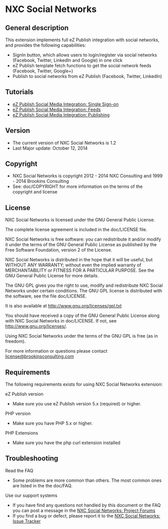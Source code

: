 NXC Social Networks
===================

General description
-------------------

This extension implements full eZ Publish integration with social networks, and provides the following capabilities:

- SignIn button, which allows users to login/register via social networks (Facebook, Twitter, LinkedIn and Google) in one click
- eZ Publish template fetch functions to get the social network feeds (Facebook, Twitter, Google+)
- Publish to social networks from eZ Publish (Facebook, Twitter, LinkedIn)

Tutorials
---------
- [eZ Publish Social Media Integration: Single Sign-on](http://blog.nxcgroup.com/2012/ez-publish-social-networks-integration-signin/)
- [eZ Publish Social Media Integration: Feeds](http://blog.nxcgroup.com/2012/ez-publish-social-media-integration-feeds/)
- [eZ Publish Social Media Integration: Publishing](http://blog.nxcgroup.com/2012/ez-publish-social-media-integration-publishing/)

Version
-------

- The current version of NXC Social Networks is 1.2
- Last Major update: October 12, 2014

Copyright
---------

- NXC Social Networks is copyright 2012 - 2014 NXC Consulting and 1999 - 2014 Brookins Consulting
- See: doc/COPYRIGHT for more information on the terms of the copyright and license

License
-------

NXC Social Networks is licensed under the GNU General Public License.

The complete license agreement is included in the doc/LICENSE file.

NXC Social Networks is free software: you can redistribute it and/or modify
it under the terms of the GNU General Public License as published by
the Free Software Foundation, version 2 of the License.

NXC Social Networks is distributed in the hope that it will be useful,
but WITHOUT ANY WARRANTY; without even the implied warranty of
MERCHANTABILITY or FITNESS FOR A PARTICULAR PURPOSE.  See the
GNU General Public License for more details.

The GNU GPL gives you the right to use, modify and redistribute
NXC Social Networks under certain conditions. The GNU GPL license
is distributed with the software, see the file doc/LICENSE.

It is also available at http://www.gnu.org/licenses/gpl.txt

You should have received a copy of the GNU General Public License
along with NXC Social Networks in doc/LICENSE.  If not, see http://www.gnu.org/licenses/.

Using NXC Social Networks under the terms of the GNU GPL is free (as in freedom).

For more information or questions please contact
license@brookinsconsulting.com

Requirements
------------

The following requirements exists for using NXC Social Networks extension:

eZ Publish version
- Make sure you use eZ Publish version 5.x (required) or higher.

PHP version
- Make sure you have PHP 5.x or higher.

PHP Extensions
- Make sure you have the php curl extension installed

Troubleshooting
---------------

Read the FAQ
- Some problems are more common than others. The most common ones are listed in the the doc/FAQ.

Use our support systems
- If you have find any questions not handled by this document or the FAQ you can post a message in the [NXC Social Networks: Project Forums](http://projects.ez.no/nxc_social_networks/forum/general)
- If you find a bug or defect, please report it to the [NXC Social Networks: Issue Tracker](https://github.com/nxc/nxc_social_networks/issues)
